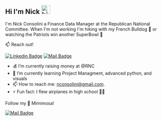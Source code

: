 ## Hi I'm Nick <img src="https://user-images.githubusercontent.com/1303154/88677602-1635ba80-d120-11ea-84d8-d263ba5fc3c0.gif" width="28px" alt="hi">

I'm Nick Consolini a Finance Data Manager at the Republican National Committee. When I'm not working I'm hiking with my French Bulldog :dog: or watching the Patriots win another SuperBowl :football:

:mailbox: Reach out!

 [![Linkedin Badge](https://img.shields.io/badge/-Nick-0e76a8?style=flat&labelColor=0e76a8&logo=linkedin&logoColor=white)](https://www.linkedin.com/in/nicholas-consolini-01b877142/) [![Mail Badge](https://img.shields.io/badge/-Email-c0392b?style=flat&labelColor=c0392b&logo=gmail&logoColor=white)](mailto:nickconsolini@gmail.com)

<!-- TODO: Add last video link -->

- 💰 I’m currently raising money at @RNC
- 🌱 I’m currently learning Project Managment, advanced python, and visuals 
- 📫 How to reach me: nconsolini@gmail.com.
- ⚡ Fun fact: I flew airplanes in high school 👨‍✈‍

<!-- #### Top Technologies -->

<!-- TODO: Make technologies links takes you to repositories -->

<!-- [![React Badge](https://img.shields.io/badge/-React-61DBFB?style=for-the-badge&labelColor=black&logo=react&logoColor=61DBFB)](#) [![Javascript Badge](https://img.shields.io/badge/-Javascript-F0DB4F?style=for-the-badge&labelColor=black&logo=javascript&logoColor=F0DB4F)](#) [![Typescript Badge](https://img.shields.io/badge/-Typescript-007acc?style=for-the-badge&labelColor=black&logo=typescript&logoColor=007acc)](#) [![Nodejs Badge](https://img.shields.io/badge/-Nodejs-3C873A?style=for-the-badge&labelColor=black&logo=node.js&logoColor=3C873A)](#) [![GraphQL Badge](https://img.shields.io/badge/-GraphQl-e535ab?style=for-the-badge&labelColor=black&logo=node.js&logoColor=e535ab)](#) --> 


Follow my :dog: Mimimosa!

[![Mail Badge](https://img.shields.io/badge/-@Mimi-e84393?style=flat&labelColor=e84393&logo=instagram&logoColor=white)](https://instagram.com/mimimosa_thefrenchie) 
